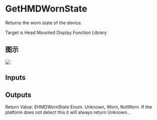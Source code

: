 # GetHMDWornState

Returns the worn state of the device.

Target is Head Mounted Display Function Library

## 图示

![]($-20221218-19234589.png)

## Inputs

## Outputs

Return Value: EHMDWornState Enum. Unknown, Worn, NotWorn. If the platform does not detect this it will always return Unknown..

